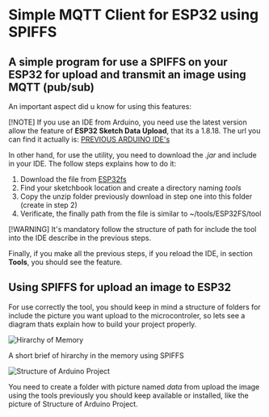 # Simple MQTT Client for ESP32 using SPIFFS

## A simple program for use a SPIFFS on your ESP32 for upload and transmit an image using MQTT (pub/sub)

An important aspect did u know for using this features:

[!NOTE]
If you use an IDE from Arduino, you need use the latest version allow the feature of **ESP32 Sketch Data Upload**, that its a 1.8.18.
The url you can find it actually is: [PREVIOUS ARDUINO IDE's](https://www.arduino.cc/en/software/OldSoftwareReleases/) 

In other hand, for use the utility, you need to download the *.jar* and include in your IDE. The follow steps explains how to do it:

1. Download the file from [ESP32fs](https://github.com/me-no-dev/arduino-esp32fs-plugin/releases/)
2. Find your sketchbook location and create a directory naming *tools*
3. Copy the unzip folder previously download in step one into this folder (create in step 2)
4. Verificate, the finally path from the file is similar to ~/tools/ESP32FS/tool

[!WARNING] 
It's mandatory follow the structure of path for include the tool into the IDE describe in the previous steps.

Finally, if you make all the previous steps, if you reload the IDE, in section **Tools**, you should see the feature.

## Using SPIFFS for upload an image to ESP32

For use correctly the tool, you should keep in mind a structure of folders for include the picture you want upload to the microcontroler, so lets see a diagram thats explain how to build your project properly.

![Hirarchy of Memory](https://github.com/user-attachments/assets/2e5b4e27-3671-4640-889c-9f8e0a889fd2)

A short brief of hirarchy in the memory using SPIFFS

![Structure of Arduino Project](https://github.com/user-attachments/assets/09a1581c-70e7-4fd6-8b66-e5fd89a1cd15)

You need to create a folder with picture named *data* from upload the image using the tools previously you should keep available or installed, like the picture of Structure of Arduino Project.


